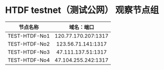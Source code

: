 

# HTDF testnet（测试公网） 观察节点组

|节点名称|域名：端口|
|:-----:|:----:|
|TEST-HTDF-No1 |   120.77.170.207:1317|
|TEST-HTDF-No2 |   123.56.71.141:1317|
|TEST-HTDF-No3 |   47.111.137.51:1317|
|TEST-HTDF-No4 |   47.104.255.242:1317|

